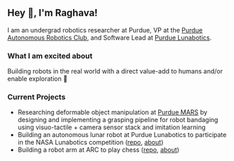 ## Hey :wave:, I'm Raghava!

I am an undergrad robotics researcher at Purdue, VP at the [Purdue Autonomous Robotics Club](https://www.purduearc.com/), and Software Lead at [Purdue Lunabotics](https://web.ics.purdue.edu/~lunabot/).

### What I am excited about
Building robots in the real world with a direct value-add to humans and/or enable exploration 🤖

### Current Projects
- Researching deformable object manipulation at [Purdue MARS](https://www.purduemars.com) by designing and implementing a grasping pipeline for robot bandaging using visuo-tactile + camera sensor stack and imitation learning
- Building an autonomous lunar robot at Purdue Lunabotics to participate in the NASA Lunabotics competition ([repo](https://github.com/PurdueLunabotics/lunabotics_21), [about](http://wiki.purduelunabotics.org/wiki/software/start-here))
- Building a robot arm at ARC to play chess ([repo](https://github.com/purdue-arc/arc_robot_arm), [about](https://wiki.purduearc.com/wiki/robot-arm/start-here))
